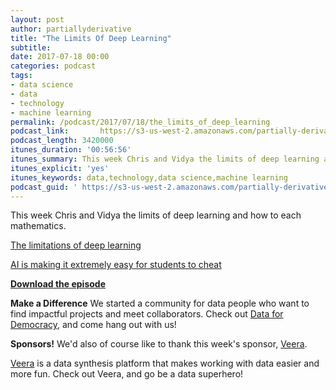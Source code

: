 ```yaml
---
layout: post
author: partiallyderivative
title: "The Limits Of Deep Learning"
subtitle:
date: 2017-07-18 00:00
categories: podcast
tags:
- data science
- data
- technology
- machine learning
permalink: /podcast/2017/07/18/the_limits_of_deep_learning
podcast_link: 		https://s3-us-west-2.amazonaws.com/partially-derivative/partially_derivative_limits_of_deep_learning.mp3
podcast_length: 3420000
itunes_duration: '00:56:56'
itunes_summary: This week Chris and Vidya the limits of deep learning and how to each mathematics.
itunes_explicit: 'yes'
itunes_keywords: data,technology,data science,machine learning
podcast_guid: '	https://s3-us-west-2.amazonaws.com/partially-derivative/partially_derivative_limits_of_deep_learning.mp3'
---
```


This week Chris and Vidya the limits of deep learning and how to each mathematics.

[The limitations of deep learning](https://blog.keras.io/the-limitations-of-deep-learning.html
)

[AI is making it extremely easy for students to cheat](https://www.wired.com/story/ai-is-making-it-extremely-easy-for-students-to-cheat/)

[**Download the episode**](		https://s3-us-west-2.amazonaws.com/partially-derivative/partially_derivative_limits_of_deep_learning.mp3)

**Make a Difference**
We started a community for data people who want to find impactful projects and meet collaborators. Check out [Data for Democracy](https://medium.com/data-for-democracy), and come hang out with us!

**Sponsors!** We'd also of course like to thank this week's sponsor, [Veera](http://getveera.com/).

[Veera](http://getveera.com/) is a data synthesis platform that makes working with data easier and more fun. Check out Veera, and go be a data superhero!
